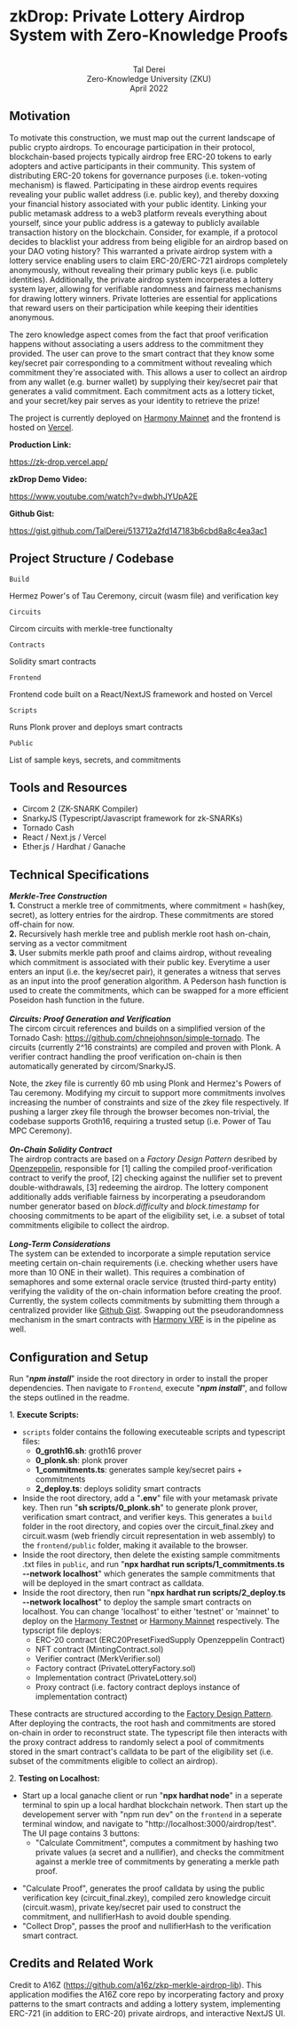 # zkDrop: Private Lottery Airdrop System with Zero-Knowledge Proofs<br />
<p align="center">
<br />
Tal Derei <br />
Zero-Knowledge University (ZKU)<br />
April 2022<br />
</p>

## Motivation<br />
To motivate this construction, we must map out the current landscape of public crypto airdrops. To encourage participation in their protocol, blockchain-based projects typically airdrop free ERC-20 tokens to early adopters and active participants in their community. This system of distributing ERC-20 tokens for governance purposes (i.e. token-voting mechanism) is flawed. Participating in these airdrop events requires revealing your public wallet address (i.e. public key), and thereby doxxing your financial history associated with your public identity. Linking your public metamask address to a web3 platform reveals everything about yourself, since your public address is a gateway to publicly available transaction history on the blockchain. Consider, for example, if a protocol decides to blacklist your address from being eligible for an airdrop based on your DAO voting history? This warranted a private airdrop system with a lottery service enabling users to claim ERC-20/ERC-721 airdrops completely anonymously, without revealing their primary public keys (i.e. public identities). Additionally, the private airdrop system incorperates a lottery system layer, allowing for verifiable randomness and fairness mechanisms for drawing lottery winners. Private lotteries are essential for applications that reward users on their participation while keeping their identities anonymous.<br />

The zero knowledge aspect comes from the fact that proof verification happens without associating a users address to the commitment they provided. The user can prove to the smart contract that they know some key/secret pair corresponding to a commitment without revealing which commitment they're associated with. This allows a user to collect an airdrop from any wallet (e.g. burner wallet) by supplying their key/secret pair that generates a valid commitment. Each commitment acts as a lottery ticket, and your secret/key pair serves as your identity to retrieve the prize!	


The project is currently deployed on [Harmony Mainnet](https://explorer.harmony.one/) and the frontend is hosted on [Vercel](https://github.com/vercel/vercel).

**Production Link:**

https://zk-drop.vercel.app/

**zkDrop Demo Video:**

https://www.youtube.com/watch?v=dwbhJYUpA2E

**Github Gist:**

https://gist.github.com/TalDerei/513712a2fd147183b6cbd8a8c4ea3ac1

## Project Structure / Codebase

```Build```

Hermez Power's of Tau Ceremony, circuit (wasm file) and verification key

```Circuits```

Circom circuits with merkle-tree functionalty

```Contracts```

Solidity smart contracts 

```Frontend```

Frontend code built on a React/NextJS framework and hosted on Vercel

```Scripts```

Runs Plonk prover and deploys smart contracts

```Public```

List of sample keys, secrets, and commitments

## Tools and Resources

- Circom 2 (ZK-SNARK Compiler)<br />
- SnarkyJS (Typescript/Javascript framework for zk-SNARKs)<br />
- Tornado Cash<br />
- React / Next.js / Vercel <br />
- Ether.js / Hardhat / Ganache<br />

## Technical Specifications <br />

**_Merkle-Tree Construction_**<br />
**1.** Construct a merkle tree of commitments, where commitment = hash(key, secret), as lottery entries for the airdrop. These commitments are stored off-chain for now.<br />
**2.** Recursively hash merkle tree and publish merkle root hash on-chain, serving as a vector commitment<br />
**3.** User submits merkle path proof and claims airdrop, without revealing which commitment is associated with their public key. Everytime a user enters an input (i.e. the key/secret pair), it generates a witness that serves as an input into the proof generation algorithm. A Pederson hash function is used to create the commitments, which can be swapped for a more efficient Poseidon hash function in the future.<br />
<br />
**_Circuits: Proof Generation and Verification_**<br />
The circom circuit references and builds on a simplified version of the Tornado Cash: https://github.com/chnejohnson/simple-tornado. The circuits (currently 2^16 constraints) are compiled and proven with Plonk.  A verifier contract handling the proof verification on-chain is then automatically generated by circom/SnarkyJS. 

Note, the zkey file is currently 60 mb using Plonk and Hermez's Powers of Tau ceremony. Modifying my circuit to support more commitments involves increasing the number of constraints and size of the zkey file respectively. If pushing a larger zkey file through the browser becomes non-trivial, the codebase supports Groth16, requiring a trusted setup (i.e. Power of Tau MPC Ceremony). 
<br />
<br />
**_On-Chain Solidity Contract_**<br />
The airdrop contracts are based on a _Factory Design Pattern_ desribed by [Openzeppelin](https://soliditydeveloper.com/clonefactory), responsible for [1] calling the compiled proof-verification contract to verify the proof, [2] checking against the nullifier set to prevent double-withdrawals, [3] redeeming the airdrop. The lottery component additionally adds verifiable fairness by incorperating a pseudorandom number generator based on _block.difficulty_ and _block.timestamp_ for choosing commitments to be apart of the eligibility set, i.e. a subset of total commitments eligibile to collect the airdrop. 
<br />
<br />
**_Long-Term Considerations_**<br />
The system can be extended to incorporate a simple reputation service meeting certain on-chain requirements (i.e. checking whether users have more than 10 ONE in their wallet). This requires a combination of semaphores and some external oracle service (trusted third-party entity) verifying the validity of the on-chain information before creating the proof. Currently, the system collects commitments by submitting them through a centralized provider like 
[Github Gist](https://gist.github.com/TalDerei/513712a2fd147183b6cbd8a8c4ea3ac1). Swapping out the pseudorandomness mechanism in the smart contracts with [Harmony VRF](https://docs.harmony.one/home/developers/tools/harmony-vrf) is in the pipeline as well.
<br />


## Configuration and Setup <br />
Run "**_npm install_**" inside the root directory in order to install the proper dependencies. Then navigate to ```Frontend```, execute "**_npm install_**", and follow the steps outlined in the readme.

1\. **Execute Scripts:**

- `scripts` folder contains the following executeable scripts and typescript files:
  * **0_groth16.sh**: groth16 prover
  * **0_plonk.sh**: plonk prover
  * **1_commitments.ts**: generates sample key/secret pairs + commitments
  * **2_deploy.ts**: deploys solidity smart contracts
- Inside the root directory, add a "**.env**" file with your metamask private key. Then run "**sh scripts/0_plonk.sh**" to generate plonk prover, verification smart contract, and verifier keys. This generates a `build` folder in the root directory, and copies over the circuit_final.zkey and circuit.wasm (web friendly circuit representation in web assembly) to the `frontend/public` folder, making it available to the browser.
- Inside the root directory, then delete the existing sample commitments .txt files in `public`, and run "**npx hardhat run scripts/1_commitments.ts --network localhost**" which generates the sample commitments that will be deployed in the smart contract as calldata. 
- Inside the root directory, then run "**npx hardhat run scripts/2_deploy.ts --network localhost**" to deploy the sample smart contracts on localhost. You can change 'localhost' to either 'testnet' or 'mainnet' to deploy on the [Harmony Testnet](explorer.pops.one) or [Harmony Mainnet](explorer.harmony.one) respectively. The typscript file deploys:
  * ERC-20 contract (ERC20PresetFixedSupply Openzeppelin Contract)
  * NFT contract (MintingContract.sol)
  * Verifier contract (MerkVerifier.sol)
  * Factory contract (PrivateLotteryFactory.sol)
  * Implementation contract (PrivateLottery.sol)
  * Proxy contract (i.e. factory contract deploys instance of implementation contract)

These contracts are structured according to the [Factory Design Pattern](https://soliditydeveloper.com/clonefactory). After deploying the contracts, the root hash and commitments are stored on-chain in order to reconstruct state. The typescript file then interacts with the proxy contract address to randomly select a pool of commitments stored in the smart contract's calldata to be part of the eligibility set (i.e. subset of the commitments eligible to collect an airdrop). 

2\. **Testing on Localhost:**

- Start up a local ganache client or run "**npx hardhat node**" in a seperate terminal to spin up a local hardhat blockchain network. Then start up the developement server with "npm run dev" on the `frontend` in a seperate terminal window, and navigate to "http://localhost:3000/airdrop/test". The UI page contains 3 buttons:
  *  "Calculate Commitment", computes a commitment by hashing two private values (a secret and a nullifier), and checks the commitment against a merkle tree of commitments by generating a merkle path proof.
 *  "Calculate Proof", generates the proof calldata by using the public verification key (circuit_final.zkey), compiled zero knowledge circuit (circuit.wasm), private key/secret pair used to construct the commitment, and nullifierHash to avoid double spending. 
 *  "Collect Drop", passes the proof and nullifierHash to the verification smart contract. 

## Credits and Related Work<br />

Credit to A16Z (https://github.com/a16z/zkp-merkle-airdrop-lib). This application modifies the A16Z core repo by incorperating factory and proxy patterns to the smart contracts and adding a lottery system, implementing ERC-721 (in addition to ERC-20) private airdrops, and interactive NextJS UI.

